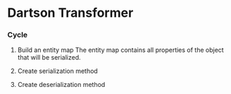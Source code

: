 # Dartson Transformer

### Cycle

1) Build an entity map
The entity map contains all properties of the object that will be serialized.

2) Create serialization method

3) Create deserialization method
